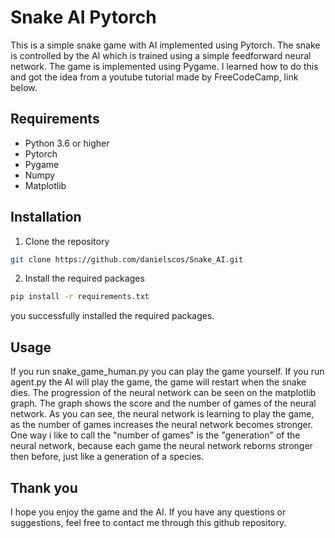 # Snake AI Pytorch
This is a simple snake game with AI implemented using Pytorch. The snake is controlled by the AI which is trained using a simple feedforward neural network. The game is implemented using Pygame.
I learned how to do this and got the idea from a youtube tutorial made by FreeCodeCamp, link below.
## Requirements
- Python 3.6 or higher
- Pytorch
- Pygame
- Numpy
- Matplotlib

## Installation
1. Clone the repository
```bash
git clone https://github.com/danielscos/Snake_AI.git
```
2. Install the required packages
```bash
pip install -r requirements.txt
```
you successfully installed the required packages.

## Usage
If you run snake_game_human.py you can play the game yourself. If you run agent.py the AI will play the game, the game will restart when the snake dies. The progression of the neural network can be seen on the matplotlib graph. The graph shows the score and the number of games of the neural network.
As you can see, the neural network is learning to play the game, as the number of games increases the neural network becomes stronger.
One way i like to call the "number of games" is the "generation" of the neural network, because each game the neural network reborns stronger then before, just like a generation of a species.

## Thank you
I hope you enjoy the game and the AI. If you have any questions or suggestions, feel free to contact me through this github repository.

